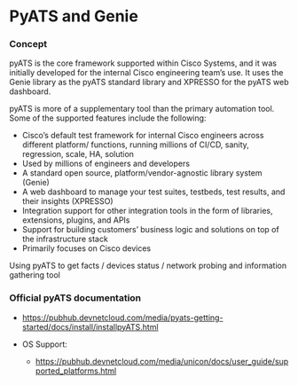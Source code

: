 
# PyATS and Genie

### Concept

pyATS is the core framework supported within Cisco Systems, and it was initially developed for the internal Cisco engineering team’s use. It uses the Genie library as the pyATS standard library and XPRESSO for the pyATS web dashboard.


pyATS is more of a supplementary tool than the primary automation tool. Some of the supported  features include the following:
  - Cisco’s default test framework for internal Cisco engineers across different platform/ functions, running millions of CI/CD, sanity, regression, scale, HA, solution
  - Used by millions of engineers and developers
  - A standard open source, platform/vendor-agnostic library system (Genie)
  - A web dashboard to manage your test suites, testbeds, test results, and their insights (XPRESSO)
  - Integration support for other integration tools in the form of libraries, extensions, plugins, and APIs
  - Support for building customers’ business logic and solutions on top of the infrastructure stack
  - Primarily focuses on Cisco devices


Using pyATS to get facts / devices status / network probing and information gathering tool


### Official pyATS documentation
- https://pubhub.devnetcloud.com/media/pyats-getting-started/docs/install/installpyATS.html

- OS Support:
  - https://pubhub.devnetcloud.com/media/unicon/docs/user_guide/supported_platforms.html


